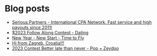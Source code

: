 # Blog posts
<!-- BLOG-POST-LIST:START -->
- [Serious.Partners - International CPA Network. Fast service and high payouts since 2011!](https://afflift.com/f/threads/serious-partners-international-cpa-network-fast-service-and-high-payouts-since-2011.10141/)
- [$2023 Follow Along Contest - Dating](https://afflift.com/f/threads/2023-follow-along-contest-dating.10296/)
- [New Year - New Start - Time to Fly](https://afflift.com/f/threads/new-year-new-start-time-to-fly.10184/)
- [Hi from Zagreb, Croatia!!!](https://afflift.com/f/threads/hi-from-zagreb-croatia.10315/)
- [2023 Contest Better late than never - Pop + Zeydoo](https://afflift.com/f/threads/2023-contest-better-late-than-never-pop-zeydoo.10305/)
<!-- BLOG-POST-LIST:END -->
